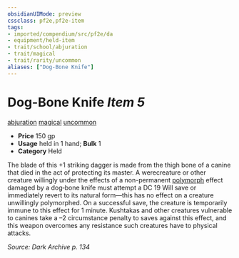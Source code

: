 ```yaml
---
obsidianUIMode: preview
cssclass: pf2e,pf2e-item
tags:
- imported/compendium/src/pf2e/da
- equipment/held-item
- trait/school/abjuration
- trait/magical
- trait/rarity/uncommon
aliases: ["Dog-Bone Knife"]
---
```

# Dog-Bone Knife *Item 5*  
[abjuration](abjuration.md)  [magical](magical.md)  [uncommon](uncommon.md)  

- **Price** 150 gp
- **Usage** held in 1 hand; **Bulk** 1
- **Category** Held

The blade of this +1 striking dagger is made from the thigh bone of a canine that died in the act of protecting its master. A werecreature or other creature willingly under the effects of a non-permanent [polymorph](polymorph.md) effect damaged by a dog‑bone knife must attempt a DC 19 Will save or immediately revert to its natural form—this has no effect on a creature unwillingly polymorphed. On a successful save, the creature is temporarily immune to this effect for 1 minute. Kushtakas and other creatures vulnerable to canines take a –2 circumstance penalty to saves against this effect, and this weapon overcomes any resistance such creatures have to physical attacks.

*Source: Dark Archive p. 134*